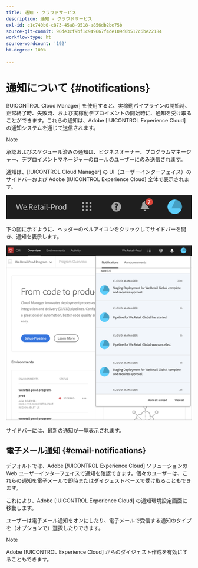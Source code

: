 ```yaml
---
title: 通知 - クラウドサービス
description: 通知 - クラウドサービス
exl-id: c1c740b0-c873-45a8-9518-a856db2be75b
source-git-commit: 90de3cf9bf1c949667f4de109d0b517c6be22184
workflow-type: ht
source-wordcount: '192'
ht-degree: 100%

---
```


# 通知について {#notifications}

[!UICONTROL Cloud Manager] を使用すると、実稼動パイプラインの開始時、正常終了時、失敗時、および実稼動デプロイメントの開始時に、通知を受け取ることができます。これらの通知は、Adobe [!UICONTROL Experience Cloud] の通知システムを通じて送信されます。

>[!NOTE]
>
>承認およびスケジュール済みの通知は、ビジネスオーナー、プログラムマネージャー、デプロイメントマネージャーのロールのユーザーにのみ送信されます。

通知は、[!UICONTROL Cloud Manager] の UI（ユーザーインターフェイス）のサイドバーおよび Adobe [!UICONTROL Experience Cloud] 全体で表示されます。





![](assets/notify-1.png)

下の図に示すように、ヘッダーのベルアイコンをクリックしてサイドバーを開き、通知を表示します。

![](assets/notify-2.png)

サイドバーには、最新の通知が一覧表示されます。


## 電子メール通知 {#email-notifications}

デフォルトでは、Adobe [!UICONTROL Experience Cloud] ソリューションの Web ユーザーインターフェイスで通知を確認できます。個々のユーザーは、これらの通知を電子メールで即時またはダイジェストベースで受け取ることもできます。

これにより、Adobe [!UICONTROL Experience Cloud] の通知環境設定画面に移動します。

ユーザーは電子メール通知をオンにしたり、電子メールで受信する通知のタイプを（オプションで）選択したりできます。

>[!NOTE]
>Adobe [!UICONTROL Experience Cloud] からのダイジェスト作成を有効にすることもできます。
